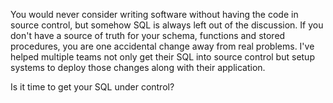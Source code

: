 You would never consider writing software without having the code in source control, but somehow SQL is always left out of the discussion.  If you don't have a source of truth for your schema, functions and stored procedures, you are one accidental change away from real problems.  I've helped multiple teams not only get their SQL into source control but setup systems to deploy those changes along with their application. 

Is it time to get your SQL under control?